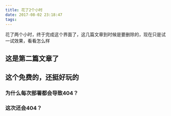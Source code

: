 ```yaml
---
title: 花了2个小时
date: 2017-08-02 23:18:47
tags:
---
```

花了两个小时，终于完成这个界面了，这几篇文章到时候是要删除的，现在只是试一试效果，看看怎么样

## 这是第二篇文章了

## 这个免费的，还挺好玩的

### 为什么每次部署都会导致404？

### 这次还会404？